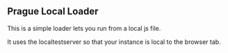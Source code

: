 ## Prague Local Loader

This is a simple loader lets you run from a local js file.

It uses the localtestserver so that your instance is local to the browser tab.
